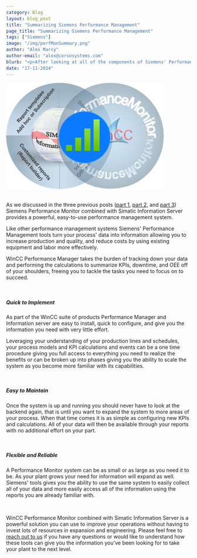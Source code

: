 ```yaml
---
category: Blog
layout: blog_post
title: "Summarizing Siemens Performance Management"
page_title: "Summarizing Siemens Performance Management"
tags: ["Siemens"]
image: "/img/perfMonSummary.png"
author: "Alex Marcy"
author-email: "alex@corsosystems.com"
blurb: "<p>After looking at all of the components of Siemens' Performance Management suite, we will summarize the key benefits of using these tools as a performance management solution for your plant.</p>"
date: "17-11-2014"
---
```


<img src="/img/perfMonSummary.png" width="430px"/>
<br/>
<br/>
<p>As we discussed in the three previous posts (<a href="/blog/simatic-performance-management-overview.html">part 1</a>, <a href="/blog/wincc-performance-monitor.html">part 2,</a> and <a href="/blog/simatic-information-server.html">part 3</a>) Siemens Performance Monitor combined with Simatic Information Server provides a powerful, easy-to-use performance management system.</p>

<p>Like other performance management systems Siemens' Performance Management tools turn your process' data into information allowing you to increase production and quality, and reduce costs by using existing equipment and labor more effectively.</p>

<p>WinCC Performance Manager takes the burden of tracking down your data and performing the calculations to summarize KPIs, downtime, and OEE off of your shoulders, freeing you to tackle the tasks you need to focus on to succeed.</p>
<br/>
<h5><b>Quick to Implement</b></h5>
<p>As part of the WinCC suite of products Performance Manager and Information server are easy to install, quick to configure, and give you the information you need with very little effort.</p>

<p>Leveraging your understanding of your production lines and schedules, your process models and KPI calculations and events can be a one time procedure giving you full access to everything you need to realize the benefits or can be broken up into phases giving you the ability to scale the system as you become more familiar with its capabilities.</p>
<br/>
<h5><b>Easy to Maintain</b></h5>
<p>Once the system is up and running you should never have to look at the backend again, that is until you want to expand the system to more areas of your process. When that time comes it is as simple as configuring new KPIs and calculations. All of your data will then be available through your reports with no additional effort on your part.</p>
<br/>
<h5><b>Flexible and Reliable</b></h5>
<p>A Performance Monitor system can be as small or as large as you need it to be. As your plant grows your need for information will expand as well. Siemens' tools gives you the ability to use the same system to easily collect all of your data and more easily access all of the information using the reports you are already familiar with.</p>

<br/>

<p>WinCC Performance Monitor combined with Simatic Information Server is a powerful solution you can use to improve your operations without having to invest lots of resources in expansion and engineering. Please feel free to <a href="mailto:alex@corsosystems.com?Subject=Siemens%20Performance%20Management">reach out to us</a> if you have any questions or would like to understand how these tools can give you the information you've been looking for to take your plant to the next level.</p>